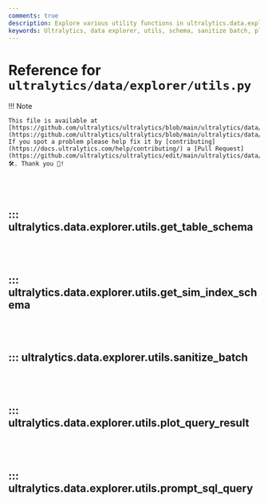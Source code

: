 ```yaml
---
comments: true
description: Explore various utility functions in ultralytics.data.explorer.utils including schema definitions, batch sanitization, and query results plotting.
keywords: Ultralytics, data explorer, utils, schema, sanitize batch, plot query results, SQL query, machine learning
---
```


# Reference for `ultralytics/data/explorer/utils.py`

!!! Note

    This file is available at [https://github.com/ultralytics/ultralytics/blob/main/ultralytics/data/explorer/utils.py](https://github.com/ultralytics/ultralytics/blob/main/ultralytics/data/explorer/utils.py). If you spot a problem please help fix it by [contributing](https://docs.ultralytics.com/help/contributing/) a [Pull Request](https://github.com/ultralytics/ultralytics/edit/main/ultralytics/data/explorer/utils.py) 🛠️. Thank you 🙏!

<br><br>

## ::: ultralytics.data.explorer.utils.get_table_schema

<br><br>

## ::: ultralytics.data.explorer.utils.get_sim_index_schema

<br><br>

## ::: ultralytics.data.explorer.utils.sanitize_batch

<br><br>

## ::: ultralytics.data.explorer.utils.plot_query_result

<br><br>

## ::: ultralytics.data.explorer.utils.prompt_sql_query

<br><br>
